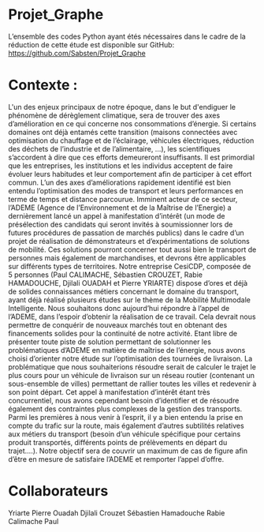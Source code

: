 # Projet_Graphe

L’ensemble des codes Python ayant étés nécessaires dans le cadre de la réduction de cette étude est disponible sur GitHub:
https://github.com/Sabsten/Projet_Graphe

# Contexte : 
L'un des enjeux principaux de notre époque, dans le but d'endiguer le phénomène de dérèglement climatique, sera de trouver des axes d’amélioration en ce qui concerne nos consommations d’énergie. Si certains domaines ont déjà entamés cette transition (maisons connectées avec optimisation du chauffage et de l’éclairage, véhicules électriques, réduction des déchets de l’industrie et de l’alimentaire, …), les scientifiques s’accordent à dire que ces efforts demeureront insuffisants. Il est primordial que les entreprises, les institutions et les individus acceptent de faire évoluer leurs habitudes et leur comportement afin de participer à cet effort commun. L’un des axes d’améliorations rapidement identifié est bien entendu l’optimisation des modes de transport et leurs performances en terme de temps et distance parcourue. 
Imminent acteur de ce secteur, l’ADEME (Agence de l’Environnement et de la Maîtrise de l’Energie) a dernièrement lancé un appel à manifestation d’intérêt (un mode de présélection des candidats qui seront invités à soumissionner lors de futures procédures de passation de marchés publics) dans le cadre d’un projet de réalisation de démonstrateurs et d’expérimentations de solutions de mobilité. Ces solutions pourront concerner tout aussi bien le transport de personnes mais également de marchandises, et devrons être applicables sur différents types de territoires.
Notre entreprise CesiCDP, composée de 5 personnes (Paul CALIMACHE, Sébastien CROUZET, Rabie HAMADOUCHE, Djilali OUADAH et Pierre YRIARTE) dispose d’ores et déjà de solides connaissances métiers concernant le domaine du transport, ayant déjà réalisé plusieurs études sur le thème de la Mobilité Multimodale Intelligente. Nous souhaitons donc aujourd’hui répondre à l’appel de l’ADEME, dans l’espoir d’obtenir la réalisation de ce travail. Cela devrait nous permettre de conquérir de nouveaux marchés tout en obtenant des financements solides pour la continuité de notre activité.
Etant libre de présenter toute piste de solution permettant de solutionner les problématiques d’ADEME en matière de maîtrise de l’énergie, nous avons choisi d’orienter notre étude sur l’optimisation des tournées de livraison. La problématique que nous souhaiterions résoudre serait de calculer le trajet le plus cours pour un véhicule de livraison sur un réseau routier (contenant un sous-ensemble de villes) permettant de rallier toutes les villes et redevenir à son point départ. Cet appel à manifestation d’intérêt étant très concurrentiel, nous avons cependant besoin d’identifier et de résoudre également des contraintes plus complexes de la gestion des transports. Parmi les premières à nous venir à l’esprit, il y a bien entendu la prise en compte du trafic sur la route, mais également d’autres subtilités relatives aux métiers du transport (besoin d’un véhicule spécifique pour certains produit transportés, différents points de prélèvements en départ du trajet….). Notre objectif sera de couvrir un maximum de cas de figure afin d’être en mesure de satisfaire l’ADEME et remporter l’appel d’offre.

# Collaborateurs

Yriarte Pierre
Ouadah Djilali
Crouzet Sébastien
Hamadouche Rabie
Calimache Paul

